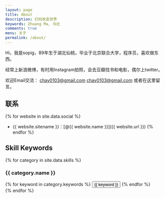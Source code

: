 ```yaml
---
layout: page
title: About
description: 打码改变世界
keywords: Zhuang Ma, 马壮
comments: true
menu: 关于
permalink: /about/
---
```


Hi，我是sopig，89年生于湖北仙桃，毕业于北京联合大学，程序员，喜欢做东西。

经常上新浪微博，有时用Instagram拍照，会去豆瓣找书和电影，偶尔上twitter。


欢迎Email交流： chay0103@gmail.com chay0103@gmail.com 或者在这里留言。

## 联系

{% for website in site.data.social %}
* {{ website.sitename }}：[@{{ website.name }}]({{ website.url }})
{% endfor %}

## Skill Keywords

{% for category in site.data.skills %}
### {{ category.name }}
<div class="btn-inline">
{% for keyword in category.keywords %}
<button class="btn btn-outline" type="button">{{ keyword }}</button>
{% endfor %}
</div>
{% endfor %}
